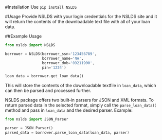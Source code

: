 #Installation
Use `pip install NSLDS`

#Usage
Provide NSLDS with your login credentials for the NSLDS site and it will return
the contents of the downloadable text file with all of your loan data.

##Example Usage

```python
from nslds import NSLDS

borrower = NSLDS(borrower_ssn='123456789',
                 borrower_name='NA',
                 borrower_dob='09211990',
                 pin='1234')

loan_data = borrower.get_loan_data()
```

This will store the contents of the downloadable textfile in `loan_data`, which
can then be parsed and processed further.

NSLDS package offers two built-in parsers for JSON and XML formats.  To return
parsed data in the selected format, simply call the `parse_loan_data()` method
and pass in `loan_data` and the desired parser.  Example:
```python
from nslds import JSON_Parser

parser = JSON_Parser()
parsed_data = borrower.parse_loan_data(loan_data, parser)
```
